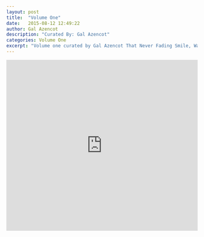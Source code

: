 ```yaml
---
layout: post
title:  "Volume One"
date:   2015-08-12 12:49:22
author: Gal Azencot
description: "Curated By: Gal Azencot"
categories: Volume One
excerpt: "Volume one curated by Gal Azencot That Never Fading Smile, Want to hear more great music check back in every wednesday"
---
```

<iframe width="100%" height="450" scrolling="no" frameborder="no" src="https://w.soundcloud.com/player/?url=https%3A//api.soundcloud.com/playlists/133699132%3Fsecret_token%3Ds-I4TJF&amp;auto_play=false&amp;hide_related=false&amp;show_comments=false&amp;show_user=true&amp;show_reposts=false&amp;visual=true"></iframe>
